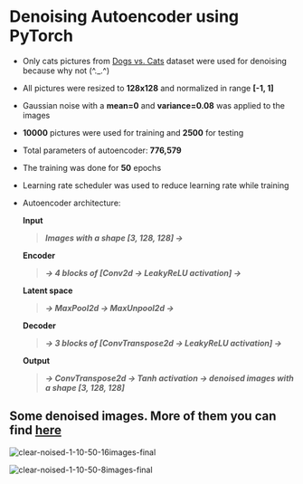 # Denoising Autoencoder using PyTorch
- Only cats pictures from [Dogs vs. Cats](https://www.kaggle.com/c/dogs-vs-cats/data) dataset were used for denoising because why not (^._.^)
- All pictures were resized to __128x128__ and normalized in range __[-1, 1]__
- Gaussian noise with a __mean=0__ and __variance=0.08__ was applied to the images
- __10000__ pictures were used for training and __2500__ for testing
- Total parameters of autoencoder: __776,579__
- The training was done for __50__ epochs
- Learning rate scheduler was used to reduce learning rate while training
- Autoencoder architecture:
  
  __Input__
  > ___Images with a shape [3, 128, 128] ->___
  
  __Encoder__
  > ___-> 4 blocks of [Conv2d -> LeakyReLU activation] ->___
   
  __Latent space__
  > ___-> MaxPool2d -> MaxUnpool2d ->___
  
  __Decoder__
  > ___-> 3 blocks of [ConvTranspose2d -> LeakyReLU activation] ->___

  __Output__
  > ___-> ConvTranspose2d -> Tanh activation -> denoised images with a shape [3, 128, 128]___

## Some denoised images. More of them you can find [here](https://github.com/plazinho/cats_denoising_autoencoder/tree/main/more%20images)

![clear-noised-1-10-50-16images-final](https://user-images.githubusercontent.com/88561819/140078530-bcf4e8d0-e09d-419c-9b71-ba31b949c926.png)

![clear-noised-1-10-50-8images-final](https://user-images.githubusercontent.com/88561819/140079161-b7533772-ae21-4d37-b693-23abb9fbd87f.png)
